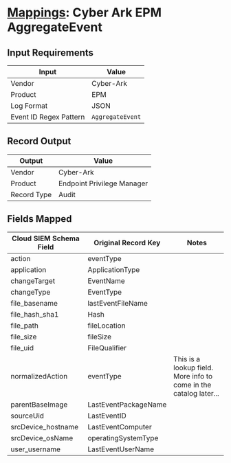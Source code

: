 # [Mappings](README.md): Cyber Ark EPM AggregateEvent

## Input Requirements

|Input|Value|
|-----|-----|
|Vendor|Cyber-Ark|
|Product|EPM|
|Log Format|JSON|
|Event ID Regex Pattern|`AggregateEvent`|

## Record Output

|Output|Value|
|------|-----|
|Vendor|Cyber-Ark|
|Product|Endpoint Privilege Manager|
|Record Type|Audit|

## Fields Mapped

|Cloud SIEM Schema Field|Original Record Key|Notes|
|-----------------------|-------------------|-----|
|action|eventType||
|application|ApplicationType||
|changeTarget|EventName||
|changeType|EventType||
|file_basename|lastEventFileName||
|file_hash_sha1|Hash||
|file_path|fileLocation||
|file_size|fileSize||
|file_uid|FileQualifier||
|normalizedAction|eventType|This is a lookup field. More info to come in the catalog later...|
|parentBaseImage|LastEventPackageName||
|sourceUid|LastEventID||
|srcDevice_hostname|LastEventComputer||
|srcDevice_osName|operatingSystemType||
|user_username|LastEventUserName||

